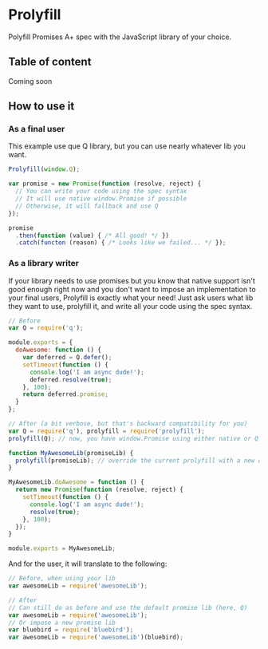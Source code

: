 # Prolyfill

Polyfill Promises A+ spec with the JavaScript library of your choice.

## Table of content

Coming soon

## How to use it

### As a final user

This example use que Q library, but you can use nearly whatever lib you want.

~~~ javascript
Prolyfill(window.Q);

var promise = new Promise(function (resolve, reject) {
  // You can write your code using the spec syntax
  // It will use native window.Promise if possible
  // Otherwise, it will fallback and use Q
});

promise
  .then(function (value) { /* All good! */ })
  .catch(functon (reason) { /* Looks like we failed... */ });
~~~

### As a library writer

If your library needs to use promises but you know that native support isn't good enough right now and you don't want to impose an implementation to your final users, Prolyfill is exactly what your need! Just ask users what lib they want to use, prolyfill it, and write all your code using the spec syntax.

~~~ javascript
// Before
var Q = require('q');

module.exports = {
  doAwesome: function () {
    var deferred = Q.defer();
    setTimeout(function () {
      console.log('I am async dude!');
      deferred.resolve(true);
    }, 100);
    return deferred.promise;
  }
};

// After (a bit verbose, but that's backward compatibility for you)
var Q = require('q'), prolyfill = require('prolyfill');
prolyfill(Q); // now, you have window.Promise using either native or Q

function MyAwesomeLib(promiseLib) {
  prolyfill(promiseLib); // override the current prolyfill with a new one
}

MyAwesomeLib.doAwesome = function () {
  return new Promise(function (resolve, reject) {
    setTimeout(function () {
      console.log('I am async dude!');
      resolve(true);
    }, 100);
  });
}

module.exports = MyAwesomeLib;
~~~

And for the user, it will translate to the following:

~~~ javascript
// Before, when using your lib
var awesomeLib = require('awesomeLib');

// After
// Can still do as before and use the default promise lib (here, Q)
var awesomeLib = require('awesomeLib');
// Or impose a new promise lib
var bluebird = require('bluebird');
var awesomeLib = require('awesomeLib')(bluebird);
~~~
